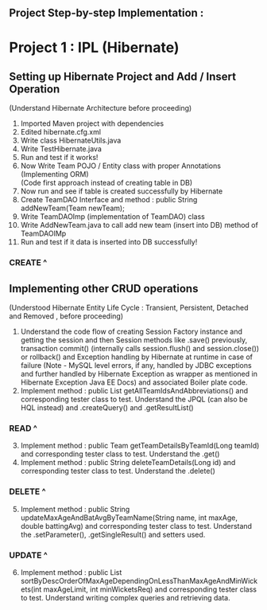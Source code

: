## Project Step-by-step Implementation :

# Project 1 : IPL (Hibernate)

## Setting up Hibernate Project and Add / Insert Operation
(Understand Hibernate Architecture before proceeding)

1. Imported Maven project with dependencies
2. Edited hibernate.cfg.xml
3. Write class HibernateUtils.java
4. Write TestHibernate.java
5. Run and test if it works!         
6. Now Write Team POJO / Entity class with proper Annotations (Implementing ORM)     
(Code first approach instead of creating table in DB)
7. Now run and see if table is created successfully by Hibernate 
8. Create TeamDAO Interface and method : public String addNewTeam(Team newTeam);
9. Write TeamDAOImp (implementation of TeamDAO) class
10. Write AddNewTeam.java to call add new team (insert into DB) method of TeamDAOIMp
11. Run and test if it data is inserted into DB successfully!
### CREATE ^

## Implementing other CRUD operations 
(Understood Hibernate Entity Life Cycle : Transient, Persistent, Detached and Removed , before proceeding)

1. Understand the code flow of creating Session Factory instance and getting the session and then Session methods like .save() previously, transaction commit() (internally calls session.flush() and session.close()) or rollback() and Exception handling by Hibernate at runtime in case of failure (Note - MySQL level errors, if any, handled by JDBC exceptions and further handled by Hibernate Exception as wrapper as mentioned in Hibernate Exception Java EE Docs) and associated Boiler plate code.
2. Implement method :	public List<Team> getAllTeamIdsAndAbbreviations() and corresponding tester class to test. Understand the JPQL (can also be HQL instead) and .createQuery() and .getResultList()
### READ ^
3. Implement method :	public Team getTeamDetailsByTeamId(Long teamId) and corresponding tester class to test. Understand the .get()
4. Implement method :	public String deleteTeamDetails(Long id) and corresponding tester class to test. Understand the .delete()
### DELETE ^
5. Implement method :	public String updateMaxAgeAndBatAvgByTeamName(String name, int maxAge, double battingAvg) and corresponding tester class to test. Understand the .setParameter(), .getSingleResult() and setters used.
### UPDATE ^ 
6. Implement method : public List<Team> sortByDescOrderOfMaxAgeDependingOnLessThanMaxAgeAndMinWickets(int maxAgeLimit, int minWicketsReq) and corresponding tester class to test. Understand writing complex queries and retrieving data.
